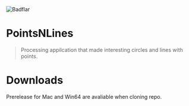 <img src="https://i.imgur.com/SMiUI1x.png" title="Badflar" alt="Badflar">

# PointsNLines

> Processing appilcation that made interesting circles and lines with points.

# Downloads
Prerelease for Mac and Win64 are avaliable when cloning repo. 
